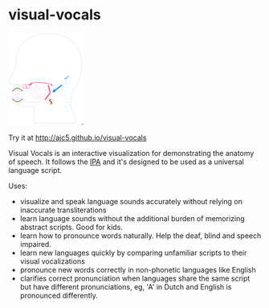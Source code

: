 # visual-vocals

[![batty](visual-vocals.png)](http://ajc5.github.io/visual-vocals)

Try it at http://ajc5.github.io/visual-vocals

Visual Vocals is an interactive visualization for demonstrating the anatomy of speech. It follows the [IPA](https://en.wikipedia.org/wiki/International_Phonetic_Alphabet) and it's designed to be used as a universal language script.

Uses:
- visualize and speak language sounds accurately without relying on inaccurate transliterations
- learn language sounds without the additional burden of memorizing abstract scripts. Good for kids.
- learn how to pronounce words naturally. Help the deaf, blind and speech impaired.
- learn new languages quickly by comparing unfamiliar scripts to their visual vocalizations
- pronounce new words correctly in non-phonetic languages like English
- clarifies correct pronunciation when languages share the same script but have different pronunciations, eg, 'A' in Dutch and English is pronounced differently.
